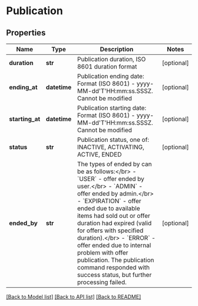 # Publication

## Properties
Name | Type | Description | Notes
------------ | ------------- | ------------- | -------------
**duration** | **str** | Publication duration, ISO 8601 duration format | [optional] 
**ending_at** | **datetime** | Publication ending date: Format (ISO 8601) - yyyy-MM-dd&#39;T&#39;HH:mm:ss.SSSZ. Cannot be modified | [optional] 
**starting_at** | **datetime** | Publication starting date: Format (ISO 8601) - yyyy-MM-dd&#39;T&#39;HH:mm:ss.SSSZ. Cannot be modified | [optional] 
**status** | **str** | Publication status, one of: INACTIVE, ACTIVATING, ACTIVE, ENDED | [optional] 
**ended_by** | **str** | The types of ended by can be as follows:&lt;/br&gt; - &#x60;USER&#x60; - offer ended by user.&lt;/br&gt; - &#x60;ADMIN&#x60; - offer ended by admin.&lt;/br&gt; - &#x60;EXPIRATION&#x60; - offer ended due to available items had sold out or offer duration had expired (valid for offers with specified duration).&lt;/br&gt; - &#x60;ERROR&#x60; - offer ended due to internal problem with offer publication. The publication command responded with success status, but further processing failed.  | [optional] 

[[Back to Model list]](../README.md#documentation-for-models) [[Back to API list]](../README.md#documentation-for-api-endpoints) [[Back to README]](../README.md)


